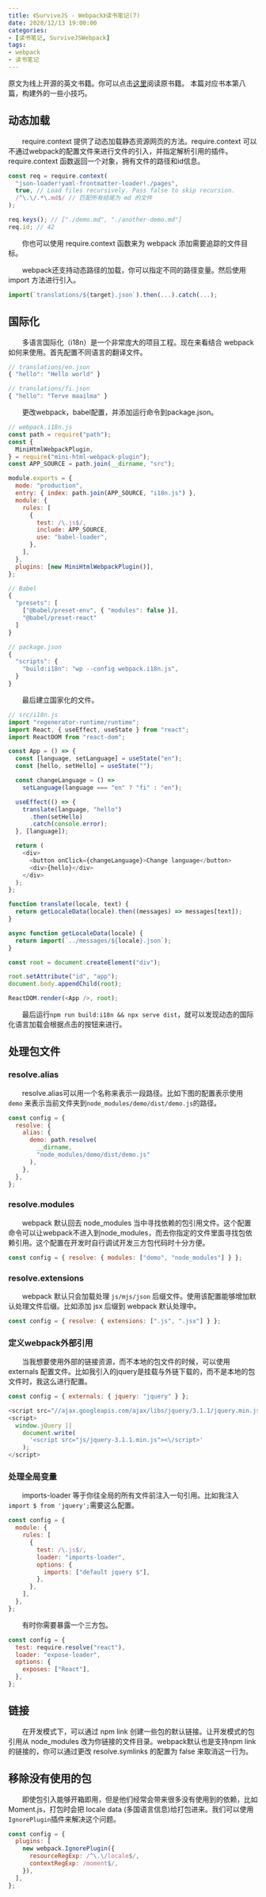 ```yaml
---
title: 《SurviveJS - Webpack》读书笔记(7)
date: 2020/12/13 19:00:00
categories:
- [读书笔记, SurviveJSWebpack]
tags:
- webpack
- 读书笔记
---
```

原文为线上开源的英文书籍。你可以点击[这里](https://survivejs.com/webpack/foreword/)阅读原书籍。
本篇对应书本第八篇，构建外的一些小技巧。
<!--more-->
## 动态加载
&emsp;&emsp;require.context 提供了动态加载静态资源网页的方法。require.context 可以不通过webpack的配置文件来进行文件的引入，并指定解析引用的插件。require.context 函数返回一个对象，拥有文件的路径和id信息。

```javascript
const req = require.context(
  "json-loader!yaml-frontmatter-loader!./pages",
  true, // Load files recursively. Pass false to skip recursion.
  /^\.\/.*\.md$/ // 匹配所有结尾为 md 的文件
);

req.keys(); // ["./demo.md", "./another-demo.md"]
req.id; // 42
```

&emsp;&emsp;你也可以使用 require.context 函数来为 webpack 添加需要追踪的文件目标。

&emsp;&emsp;webpack还支持动态路径的加载，你可以指定不同的路径变量。然后使用 import 方法进行引入。

```javascript
import(`translations/${target}.json`).then(...).catch(...);
```


## 国际化
&emsp;&emsp;多语言国际化（i18n）是一个非常庞大的项目工程。现在来看结合 webpack 如何来使用。首先配置不同语言的翻译文件。

```javascript
// translations/en.json
{ "hello": "Hello world" }

// translations/fi.json
{ "hello": "Terve maailma" }
```

&emsp;&emsp;更改webpack，babel配置，并添加运行命令到package.json。
```javascript
// webpack.i18n.js
const path = require("path");
const {
  MiniHtmlWebpackPlugin,
} = require("mini-html-webpack-plugin");
const APP_SOURCE = path.join(__dirname, "src");

module.exports = {
  mode: "production",
  entry: { index: path.join(APP_SOURCE, "i18n.js") },
  module: {
    rules: [
      {
        test: /\.js$/,
        include: APP_SOURCE,
        use: "babel-loader",
      },
    ],
  },
  plugins: [new MiniHtmlWebpackPlugin()],
};

// Babel
{
  "presets": [
    ["@babel/preset-env", { "modules": false }],
    "@babel/preset-react"
  ]
}

// package.json
{
  "scripts": {
    "build:i18n": "wp --config webpack.i18n.js",
  }
}
```

&emsp;&emsp;最后建立国家化的文件。

```javascript
// src/i18n.js
import "regenerator-runtime/runtime";
import React, { useEffect, useState } from "react";
import ReactDOM from "react-dom";

const App = () => {
  const [language, setLanguage] = useState("en");
  const [hello, setHello] = useState("");

  const changeLanguage = () =>
    setLanguage(language === "en" ? "fi" : "en");

  useEffect(() => {
    translate(language, "hello")
      .then(setHello)
      .catch(console.error);
  }, [language]);

  return (
    <div>
      <button onClick={changeLanguage}>Change language</button>
      <div>{hello}</div>
    </div>
  );
};

function translate(locale, text) {
  return getLocaleData(locale).then((messages) => messages[text]);
}

async function getLocaleData(locale) {
  return import(`../messages/${locale}.json`);
}

const root = document.createElement("div");

root.setAttribute("id", "app");
document.body.appendChild(root);

ReactDOM.render(<App />, root);
```

&emsp;&emsp;最后运行`npm run build:i18n && npx serve dist`，就可以发现动态的国际化语言加载会根据点击的按钮来进行。

## 处理包文件


### resolve.alias
&emsp;&emsp;resolve.alias可以用一个名称来表示一段路径。比如下图的配置表示使用 `demo` 来表示当前文件夹到`node_modules/demo/dist/demo.js`的路径。

```javascript
const config = {
  resolve: {
    alias: {
      demo: path.resolve(
        __dirname,
        "node_modules/demo/dist/demo.js"
      ),
    },
  },
};
```

### resolve.modules
&emsp;&emsp;webpack 默认回去 node_modules 当中寻找依赖的包引用文件。这个配置命令可以让webpack不进入到node_modules，而去你指定的文件里面寻找包依赖引用。这个配置在开发时自行调试开发三方包代码时十分方便。

```javascript
const config = { resolve: { modules: ["demo", "node_modules"] } };
```

### resolve.extensions
&emsp;&emsp;webpack 默认只会加载处理 `js/mjs/json` 后缀文件。使用该配置能够增加默认处理文件后缀。比如添加 jsx 后缀到 webpack 默认处理中。

```javascript
const config = { resolve: { extensions: [".js", ".jsx"] } };
```

### 定义webpack外部引用

&emsp;&emsp;当我想要使用外部的链接资源，而不本地的包文件的时候，可以使用 externals 配置文件。比如我引入的jquery是挂载与外链下载的，而不是本地的包文件时，我这么进行配置。

```javascript
const config = { externals: { jquery: "jquery" } };

<script src="//ajax.googleapis.com/ajax/libs/jquery/3.1.1/jquery.min.js"></script>
<script>
  window.jQuery ||
    document.write(
      '<script src="js/jquery-3.1.1.min.js"><\/script>'
    );
</script>
```

### 处理全局变量
&emsp;&emsp;imports-loader 等于你往全局的所有文件前注入一句引用。比如我注入`import $ from 'jquery';`需要这么配置。

```javascript
const config = {
  module: {
    rules: [
      {
        test: /\.js$/,
        loader: "imports-loader",
        options: {
          imports: ["default jquery $"],
        },
      },
    ],
  },
};
```

&emsp;&emsp;有时你需要暴露一个三方包。
```javascript
const config = {
  test: require.resolve("react"),
  loader: "expose-loader",
  options: {
    exposes: ["React"],
  },
};
```

## 链接
&emsp;&emsp;在开发模式下，可以通过 npm link 创建一些包的默认链接。让开发模式的包引用从 node_modules 改为你链接的文件目录。webpack默认也是支持npm link的链接的，你可以通过更改 resolve.symlinks 的配置为 false 来取消这一行为。


## 移除没有使用的包
&emsp;&emsp;即使包引入能够开箱即用，但是他们经常会带来很多没有使用到的依赖，比如Moment.js，打包时会把 locale data (多国语言信息)给打包进来。我们可以使用`IgnorePlugin`插件来解决这个问题。

```javascript
const config = {
  plugins: [
    new webpack.IgnorePlugin({
      resourceRegExp: /^\.\/locale$/,
      contextRegExp: /moment$/,
    }),
  ],
};
```
